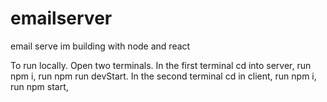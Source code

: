 # emailserver
email serve im building with node and react


To run locally. Open two terminals. In the first terminal cd into server, run npm i, run npm run devStart.
In the second terminal cd in client, run npm i, run npm start,
